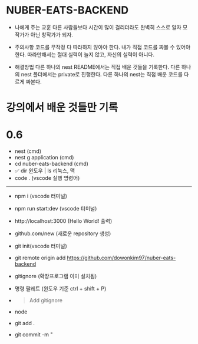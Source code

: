 # NUBER-EATS-BACKEND

- 나에게 주는 교훈
  다른 사람들보다 시간이 많이 걸리더라도 완벽히 스스로 알자
  모작가가 아닌 창작가가 되자.

- 주의사항
  코드를 무작정 다 따라하지 않아야 한다.
  내가 직접 코드를 짜볼 수 있어야한다.
  따라만해서는 절대 실력이 늘지 않고, 자신의 실력이 아니다.

- 해결방법
  다른 하나의 nest README에서는 직접 배운 것들을 기록한다.
  다른 하나의 nest 폴더에서는 private로 진행한다.
  다른 하나의 nest는 직접 배운 코드를 다르게 짜본다.

# 강의에서 배운 것들만 기록

# 0.6

- nest (cmd)
- nest g application (cmd)
- cd nuber-eats-backend (cmd)
- ✅ dir 윈도우 | ls 리눅스, 맥
- code . (vscode 실행 명령어)

---

- npm i (vscode 터미널)
- npm run start:dev (vscode 터미널)
- http://localhost:3000 (Hello World! 출력)

- github.com/new (새로운 repository 생성)
- git init(vscode 터미널)
- git remote origin add https://github.com/dowonkim97/nuber-eats-backend

- gitignore (확장프로그램 이미 설치됨)
- 명령 팔레트 (윈도우 기준 ctrl + shift + P)
- > Add gitignore
- node
- git add .
- git commit -m "
